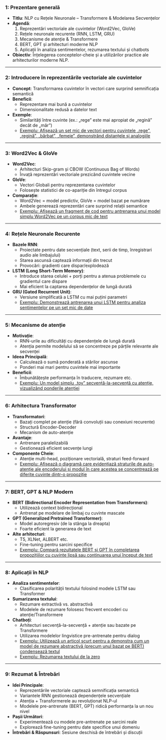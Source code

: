 ### 1: Prezentare generală
- **Titlu**: NLP cu Rețele Neuronale – Transformere & Modelarea Secvențelor
- **Agendă**:
  1. Reprezentări vectoriale ale cuvintelor (Word2Vec, GloVe)
  2. Rețele neuronale recurente (RNN, LSTM, GRU)
  3. Mecanisme de atenție & Transformere
  4. BERT, GPT și arhitecturi moderne NLP
  5. Aplicații în analiza sentimentelor, rezumarea textului și chatbots
- **Obiectiv**: Înțelegerea conceptelor-cheie și a utilizărilor practice ale arhitecturilor moderne NLP.

---

### 2: Introducere în reprezentările vectoriale ale cuvintelor
- **Concept**: Transformarea cuvintelor în vectori care surprind semnificația semantică
- **Beneficii**:
  * Reprezentare mai bună a cuvintelor
  * Dimensionalitate redusă a datelor text
- **Exemple**:
  * Similarități între cuvinte (ex.: „rege” este mai apropiat de „regină” decât de „măr”)
  * [Exemplu: Afișează un set mic de vectori pentru cuvintele „rege”, „regină”, „bărbat”, „femeie”, demonstrând distanțele și analogiile](https://github.com/hypothetical-andrei/wmda-2025/blob/main/c6/example1.py)

---

### 3: Word2Vec & GloVe
- **Word2Vec**:
  * Arhitecturi Skip-gram și CBOW (Continuous Bag of Words)
  * Învață reprezentări vectoriale prezicând cuvintele vecine
- **GloVe**:
  * Vectori Globali pentru reprezentarea cuvintelor
  * Folosește statistici de co-apariție din întregul corpus
- **Comparație**:
  * Word2Vec = model predictiv, GloVe = model bazat pe numărare
  * Ambele generează reprezentări care surprind relații semantice
  * [Exemplu: Afișează un fragment de cod pentru antrenarea unui model simplu Word2Vec pe un corpus mic de text](https://github.com/hypothetical-andrei/wmda-2025/blob/main/c6/example2.py)

---

### 4: Rețele Neuronale Recurente
- **Bazele RNN**:
  * Proiectate pentru date secvențiale (text, serii de timp, înregistrari audio ale limbajului)
  * Starea ascunsă captează informații din trecut
  * Provocări: gradienti care dispar/explodează
- **LSTM (Long Short-Term Memory)**:
  * Introduce starea celulei + porți pentru a atenua problemele cu gradientul care dispare
  * Mai eficient la captarea dependențelor de lungă durată
- **GRU (Gated Recurrent Unit)**:
  * Versiune simplificată a LSTM cu mai puțini parametri
  * [Exemplu: Demonstrează antrenarea unui LSTM pentru analiza sentimentelor pe un set mic de date](https://github.com/hypothetical-andrei/wmda-2025/blob/main/c6/example3.py)

---

### 5: Mecanisme de atenție
- **Motivație**:
  * RNN-urile au dificultăți cu dependențele de lungă durată
  * Atenția permite modelului să se concentreze pe părțile relevante ale secvenței
- **Ideea Principală**:
  * Calculează o sumă ponderată a stărilor ascunse
  * Ponderi mai mari pentru cuvintele mai importante
- **Beneficii**:
  * Îmbunătățește performanța în traducere, rezumare etc.
  * [Exemplu: Un model simplu „toy” secvență-la-secvență cu atenție, vizualizând ponderile atenției](https://github.com/hypothetical-andrei/wmda-2025/blob/main/c6/example4.py)

---

### 6: Arhitectura Transformator
- **Transformatori**:
  * Bazați complet pe atenție (fără convoluții sau conexiuni recurente)
  * Structură Encoder-Decoder
  * Mecanism de auto-atenție
- **Avantaje**:
  * Antrenare paralelizabilă
  * Gestionează eficient secvențe lungi
- **Componente Cheie**:
  * Atenție multi-head, poziționare vectorială, straturi feed-forward
  * [Exemplu: Afișează o diagramă care evidențiază straturile de auto-atenție ale encoderului și modul în care acestea se concentrează pe diferite cuvinte dintr-o propoziție](https://github.com/hypothetical-andrei/wmda-2025/blob/main/c6/example5.py)

---

### 7: BERT, GPT & NLP Modern
- **BERT (Bidirectional Encoder Representation from Transformers)**:
  * Utilizează context bidirecțional
  * Antrenat pe modelare de limbaj cu cuvinte mascate
- **GPT (Generalized Pretrained Transformer)**:
  * Model autoregresiv (de la stânga la dreapta)
  * Foarte eficient la generarea de text
- **Alte arhitecturi**:
  * T5, XLNet, ALBERT etc.
  * Fine-tuning pentru sarcini specifice
  * [Exemplu: Compară rezultatele BERT și GPT în completarea propozițiilor cu cuvinte lipsă sau continuarea unui început de text](https://github.com/hypothetical-andrei/wmda-2025/blob/main/c6/example6.py)

---
### 8: Aplicații în NLP
- **Analiza sentimentelor**:
  * Clasificarea polarității textului folosind modele LSTM sau Transformer
- **Sumarizarea textului**:
  * Rezumare extractivă vs. abstractivă
  * Modelele de rezumare folosesc frecvent encoderi cu atenție/Transformere
- **Chatboți**:
  * Arhitecturi secvență-la-secvență + atenție sau bazate pe Transformere
  * Utilizarea modelelor lingvistice pre-antrenate pentru dialog
  * [Exemplu: Utilizează un articol scurt pentru a demonstra cum un model de rezumare abstractivă (precum unul bazat pe BERT) condensează textul](https://github.com/hypothetical-andrei/wmda-2025/blob/main/c6/example7.py)
  * [Exemplu: Rezumarea textului de la zero](https://github.com/hypothetical-andrei/wmda-2025/blob/main/c6/example8.py)

---

### 9: Rezumat & Întrebări
- **Idei Principale**:
  * Reprezentările vectoriale captează semnificația semantică
  * Variantele RNN gestionează dependențele secvențiale
  * Atenția + Transformerele au revoluționat NLP-ul
  * Modelele pre-antrenate (BERT, GPT) ridică performanța la un nou nivel
- **Pașii Următori**:
  * Experimentează cu modele pre-antrenate pe sarcini reale
  * Explorează fine-tuning pentru date specifice unui domeniu
- **Întrebări & Răspunsuri**: Sesiune deschisă de întrebări și discuții
